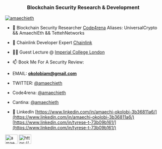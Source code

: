 <h3 align="center">Blockchain Security Research & Development</h3>

<p align="left"> <a href="https://twitter.com/amaechieth" target="blank"><img src="https://img.shields.io/twitter/follow/amaechieth?logo=twitter&style=for-the-badge" alt="amaechieth" /></a> </p>

- 👯 Blockchain Security Researcher [Code4rena](https://code4rena.com/) Aliases: UniversalCrypto && AmaechiEth && TettehNetworks 

- 🤝 Chainlink Developer Expert [Chainlink](https://chainlinktoday.com/chainlink-hosts-smart-contract-developer-bootcamp-at-imperial-college-london/)

- 👨‍💻 Guest Lecture @ [Imperial College London](https://www.linkedin.com/posts/amaechi-okolobi-3b36811a6_chainlink-blockchain-web3-activity-7029163825081774080-HpfB?utm_source=share&utm_medium=member_desktop)

- 📫 Book Me For A Security Review:
- EMAIL: **okolobiam@gmail.com**
- TWITTER: [@amaechieth](twitter.com/amaechieth)
- Code4rena: [@amaechieth](https://code4rena.com/@amaechieth)
- Cantina: [@amaechieth](https://cantina.xyz/u/amaechieth)
  
- 📝 LinkedIn [https://www.linkedin.com/in/amaechi-okolobi-3b36811a6/](https://www.linkedin.com/in/amaechi-okolobi-3b36811a6/) [https://www.linkedin.com/in/tyrese-t-73b09b161/](https://www.linkedin.com/in/tyrese-t-73b09b161/)



<p align="left">
<a href="https://twitter.com/amaechieth" target="blank"><img align="center" src="https://raw.githubusercontent.com/rahuldkjain/github-profile-readme-generator/master/src/images/icons/Social/twitter.svg" alt="amaechieth" height="30" width="40" /></a>
<a href="https://linkedin.com/in/https://www.linkedin.com/in/amaechi-okolobi-3b36811a6/" target="blank"><img align="center" src="https://raw.githubusercontent.com/rahuldkjain/github-profile-readme-generator/master/src/images/icons/Social/linked-in-alt.svg" alt="https://www.linkedin.com/in/amaechi-okolobi-3b36811a6/" height="30" width="40" /></a>
</p> 

